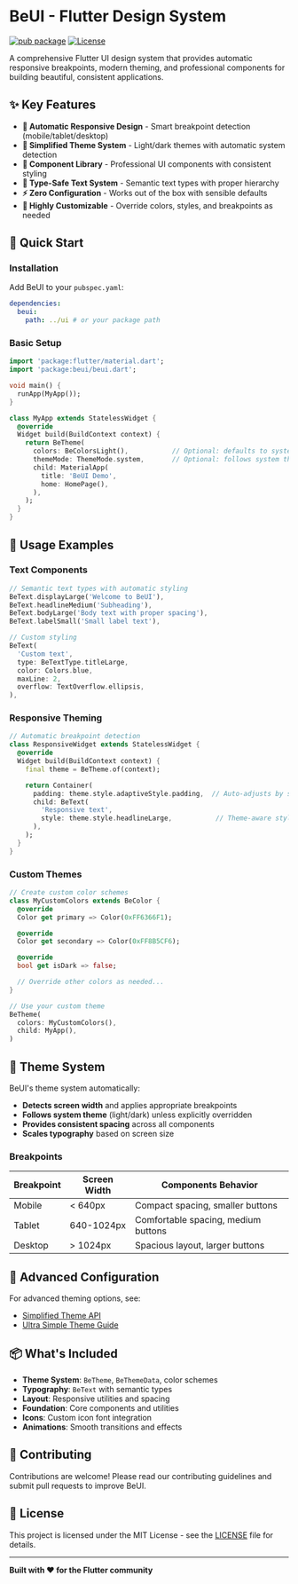 # BeUI - Flutter Design System

[![pub package](https://img.shields.io/badge/pub-v0.0.1-blue)](https://pub.dev/packages/beui)
[![License](https://img.shields.io/badge/license-MIT-green)](LICENSE)

A comprehensive Flutter UI design system that provides automatic responsive breakpoints, modern theming, and professional components for building beautiful, consistent applications.

## ✨ Key Features

- **🚀 Automatic Responsive Design** - Smart breakpoint detection (mobile/tablet/desktop)
- **🎨 Simplified Theme System** - Light/dark themes with automatic system detection
- **📱 Component Library** - Professional UI components with consistent styling
- **🎯 Type-Safe Text System** - Semantic text types with proper hierarchy
- **⚡ Zero Configuration** - Works out of the box with sensible defaults
- **🔧 Highly Customizable** - Override colors, styles, and breakpoints as needed

## 🚀 Quick Start

### Installation

Add BeUI to your `pubspec.yaml`:

```yaml
dependencies:
  beui:
    path: ../ui # or your package path
```

### Basic Setup

```dart
import 'package:flutter/material.dart';
import 'package:beui/beui.dart';

void main() {
  runApp(MyApp());
}

class MyApp extends StatelessWidget {
  @override
  Widget build(BuildContext context) {
    return BeTheme(
      colors: BeColorsLight(),           // Optional: defaults to system colors
      themeMode: ThemeMode.system,       // Optional: follows system theme
      child: MaterialApp(
        title: 'BeUI Demo',
        home: HomePage(),
      ),
    );
  }
}
```

## 📖 Usage Examples

### Text Components

```dart
// Semantic text types with automatic styling
BeText.displayLarge('Welcome to BeUI'),
BeText.headlineMedium('Subheading'),
BeText.bodyLarge('Body text with proper spacing'),
BeText.labelSmall('Small label text'),

// Custom styling
BeText(
  'Custom text',
  type: BeTextType.titleLarge,
  color: Colors.blue,
  maxLine: 2,
  overflow: TextOverflow.ellipsis,
),
```

### Responsive Theming

```dart
// Automatic breakpoint detection
class ResponsiveWidget extends StatelessWidget {
  @override
  Widget build(BuildContext context) {
    final theme = BeTheme.of(context);

    return Container(
      padding: theme.style.adaptiveStyle.padding,  // Auto-adjusts by screen size
      child: BeText(
        'Responsive text',
        style: theme.style.headlineLarge,           // Theme-aware styling
      ),
    );
  }
}
```

### Custom Themes

```dart
// Create custom color schemes
class MyCustomColors extends BeColor {
  @override
  Color get primary => Color(0xFF6366F1);

  @override
  Color get secondary => Color(0xFF8B5CF6);

  @override
  bool get isDark => false;

  // Override other colors as needed...
}

// Use your custom theme
BeTheme(
  colors: MyCustomColors(),
  child: MyApp(),
)
```

## 🎨 Theme System

BeUI's theme system automatically:

- **Detects screen width** and applies appropriate breakpoints
- **Follows system theme** (light/dark) unless explicitly overridden
- **Provides consistent spacing** across all components
- **Scales typography** based on screen size

### Breakpoints

| Breakpoint | Screen Width | Components Behavior                 |
| ---------- | ------------ | ----------------------------------- |
| Mobile     | < 640px      | Compact spacing, smaller buttons    |
| Tablet     | 640-1024px   | Comfortable spacing, medium buttons |
| Desktop    | > 1024px     | Spacious layout, larger buttons     |

## 🔧 Advanced Configuration

For advanced theming options, see:

- [Simplified Theme API](SIMPLIFIED_THEME_API.md)
- [Ultra Simple Theme Guide](ULTRA_SIMPLE_THEME.md)

## 📦 What's Included

- **Theme System**: `BeTheme`, `BeThemeData`, color schemes
- **Typography**: `BeText` with semantic types
- **Layout**: Responsive utilities and spacing
- **Foundation**: Core components and utilities
- **Icons**: Custom icon font integration
- **Animations**: Smooth transitions and effects

## 🤝 Contributing

Contributions are welcome! Please read our contributing guidelines and submit pull requests to improve BeUI.

## 📄 License

This project is licensed under the MIT License - see the [LICENSE](LICENSE) file for details.

---

**Built with ❤️ for the Flutter community**
